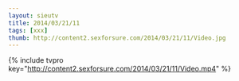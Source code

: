```yaml
--- 
layout: sieutv
title: 2014/03/21/11
tags: [xxx]
thumb: http://content2.sexforsure.com/2014/03/21/11/Video.jpg
---
```

{% include tvpro key="http://content2.sexforsure.com/2014/03/21/11/Video.mp4" %} 
